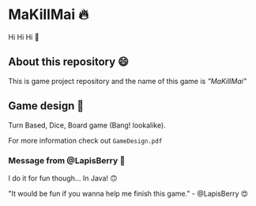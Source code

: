 # MaKillMai 🔥
Hi Hi Hi 👋

## About this repository 😄
This is game project repository and the name of this game is _"MaKillMai"_

## Game design 📖
Turn Based, Dice, Board game (Bang! lookalike).

For more information check out `GameDesign.pdf`

### Message from @LapisBerry 📝
I do it for fun though... In Java! 🙃

"It would be fun if you wanna help me finish this game." - @LapisBerry 😍
